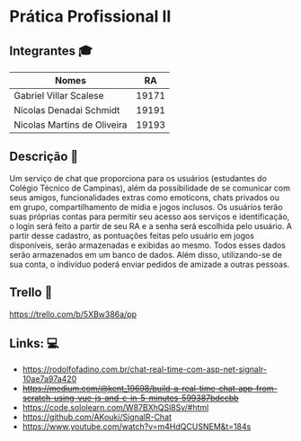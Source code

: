 # Prática Profissional II

## Integrantes :mortar_board:

| Nomes                         | RA    |
|-------------------------------|-------|
| Gabriel Villar Scalese        | 19171 |
| Nícolas Denadai Schmidt       | 19191 |
| Nicolas Martins de Oliveira   | 19193 |

## Descrição :page_facing_up:
Um serviço de chat que proporciona para os usuários (estudantes do Colégio Técnico de Campinas), além da possibilidade de se comunicar com seus amigos, funcionalidades extras como emoticons, chats privados ou em grupo, compartilhamento de mídia e jogos inclusos.
Os usuários terão suas próprias contas para permitir seu acesso aos serviços e identificação, o login será feito a partir de seu RA e a senha será escolhida pelo usuário. A partir desse cadastro, as pontuações feitas pelo usuário em jogos disponíveis, serão armazenadas e exibidas ao mesmo. Todos esses dados serão armazenados em um banco de dados.
Além disso, utilizando-se de sua conta, o indivíduo poderá enviar pedidos de amizade a outras pessoas.

## Trello :pushpin:
https://trello.com/b/5XBw386a/pp

## Links: :computer:
- https://rodolfofadino.com.br/chat-real-time-com-asp-net-signalr-10ae7a97a420
- ~~https://medium.com/@kent_19698/build-a-real-time-chat-app-from-scratch-using-vue-js-and-c-in-5-minutes-599387bdccbb~~
- https://code.sololearn.com/W87BXhQSl8Sv/#html
- https://github.com/AKouki/SignalR-Chat
- https://www.youtube.com/watch?v=m4HdQCUSNEM&t=184s

